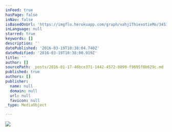 ```yaml
---
inFeed: true
hasPage: false
inNav: false
isBasedOnUrl: 'https://imgflo.herokuapp.com/graph/vahj1ThiexotieMo/3453e9a83aa4c7a58f697672d5867071/passthrough.jpg?height=600&input=https%3A%2F%2Fthe-grid-user-content.s3-us-west-2.amazonaws.com%2Fd4a9750c-0a05-4bb1-8b9d-75c96df0e25e.jpg'
inLanguage: null
starred: true
keywords: []
description: ''
datePublished: '2016-03-19T10:38:04.740Z'
dateModified: '2016-03-19T10:38:00.919Z'
title: ''
author: []
sourcePath: _posts/2016-01-17-46bce371-1442-4572-8099-f9695f0b629c.md
published: true
authors: []
publisher:
  name: null
  domain: null
  url: null
  favicon: null
_type: MediaObject

---
```

![](https://the-grid-user-content.s3-us-west-2.amazonaws.com/d4a9750c-0a05-4bb1-8b9d-75c96df0e25e.jpg)